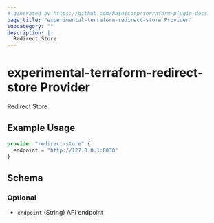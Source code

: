 ```yaml
---
# generated by https://github.com/hashicorp/terraform-plugin-docs
page_title: "experimental-terraform-redirect-store Provider"
subcategory: ""
description: |-
  Redirect Store
---
```


# experimental-terraform-redirect-store Provider

Redirect Store

## Example Usage

```terraform
provider "redirect-store" {
  endpoint = "http://127.0.0.1:8030"
}
```

<!-- schema generated by tfplugindocs -->
## Schema

### Optional

- `endpoint` (String) API endpoint
